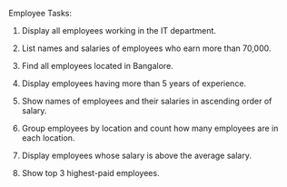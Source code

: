 Employee Tasks:
 
1. Display all employees working in the IT department.
 
2. List names and salaries of employees who earn more than 70,000.
  
3. Find all employees located in Bangalore.
  
4. Display employees having more than 5 years of experience.
  
5. Show names of employees and their salaries in ascending order of salary.
  
6. Group employees by location and count how many employees are in each location.
  
7. Display employees whose salary is above the average salary.
  
8. Show top 3 highest-paid employees.